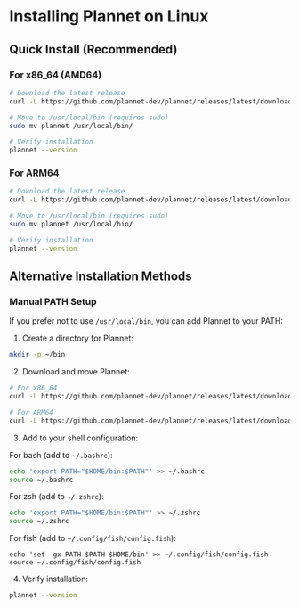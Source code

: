 # Installing Plannet on Linux

## Quick Install (Recommended)

### For x86_64 (AMD64)

```bash
# Download the latest release
curl -L https://github.com/plannet-dev/plannet/releases/latest/download/plannet-linux-amd64 -o plannet

# Move to /usr/local/bin (requires sudo)
sudo mv plannet /usr/local/bin/

# Verify installation
plannet --version
```

### For ARM64

```bash
# Download the latest release
curl -L https://github.com/plannet-dev/plannet/releases/latest/download/plannet-linux-arm64 -o plannet

# Move to /usr/local/bin (requires sudo)
sudo mv plannet /usr/local/bin/

# Verify installation
plannet --version
```

## Alternative Installation Methods

### Manual PATH Setup

If you prefer not to use `/usr/local/bin`, you can add Plannet to your PATH:

1. Create a directory for Plannet:
```bash
mkdir -p ~/bin
```

2. Download and move Plannet:
```bash
# For x86_64
curl -L https://github.com/plannet-dev/plannet/releases/latest/download/plannet-linux-amd64 -o ~/bin/plannet

# For ARM64
curl -L https://github.com/plannet-dev/plannet/releases/latest/download/plannet-linux-arm64 -o ~/bin/plannet
```

3. Add to your shell configuration:

For bash (add to `~/.bashrc`):
```bash
echo 'export PATH="$HOME/bin:$PATH"' >> ~/.bashrc
source ~/.bashrc
```

For zsh (add to `~/.zshrc`):
```bash
echo 'export PATH="$HOME/bin:$PATH"' >> ~/.zshrc
source ~/.zshrc
```

For fish (add to `~/.config/fish/config.fish`):
```fish
echo 'set -gx PATH $PATH $HOME/bin' >> ~/.config/fish/config.fish
source ~/.config/fish/config.fish
```

4. Verify installation:
```bash
plannet --version
``` 